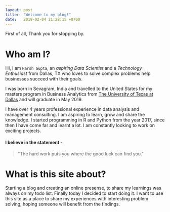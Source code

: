 ```yaml
---
layout: post
title:  "Welcome to my blog!"
date:   2019-02-04 21:28:15 +0700
---
```

First of all, Thank you for stopping by.

# Who am I?
Hi, I am `Harsh Gupta`, an *aspiring Data Scientist* and a *Technology Enthusiast* from Dallas, TX who loves to solve complex problems help businesses succeed with their goals.

I was born in Sevagram, India and travelled to the United States for my masters program in Business Analytics from [The University of Texas at Dallas][utd] and will graduate in May 2019.

I have over 4 years professional experience in data analysis and management consulting.
 I am aspiring to learn, grow and share the knowledge. I started programming in R and Python from the year 2017, since then I have come far and learnt a lot. I am constantly looking to work on exciting projects.

#### I believe in the statement -
> "The hard work puts you where the good luck can find you."


# What is this site about?
Starting a blog and creating an online presense, to share my learnings was always on my todo list. Finally today I decided to start doing it.
I want to use this site as a place to share my experiences with interesting problem solving, hoping someone will benefit from the findings.

[utd]:  https://www.utdallas.edu/